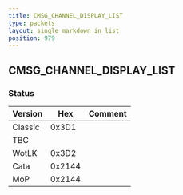 ```yaml
---
title: CMSG_CHANNEL_DISPLAY_LIST
type: packets
layout: single_markdown_in_list
position: 979
---
```


## CMSG_CHANNEL_DISPLAY_LIST

### Status

Version    | Hex        | Comment
---------- | ---------- | ---------- 
Classic    | 0x3D1      | 
TBC        |            | 
WotLK      | 0x3D2      | 
Cata       | 0x2144     | 
MoP        | 0x2144     | 